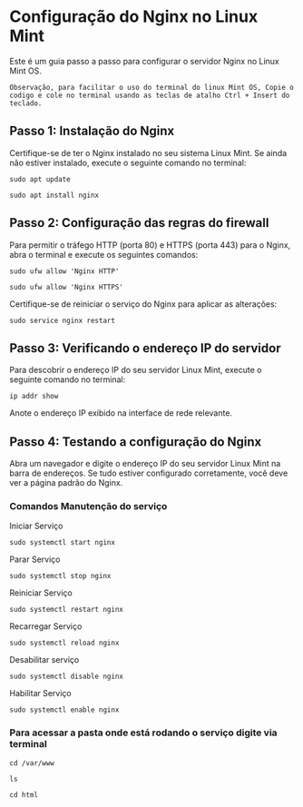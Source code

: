 # Configuração do Nginx no Linux Mint

Este é um guia passo a passo para configurar o servidor Nginx no Linux Mint OS.

`
Observação, para facilitar o uso do terminal do linux Mint OS, Copie o codigo e cole no terminal usando as teclas de atalho Ctrl + Insert do teclado.
`

## Passo 1: Instalação do Nginx

Certifique-se de ter o Nginx instalado no seu sistema Linux Mint. Se ainda não estiver instalado, execute o seguinte comando no terminal:

```
sudo apt update
```
```
sudo apt install nginx
```
## Passo 2: Configuração das regras do firewall

Para permitir o tráfego HTTP (porta 80) e HTTPS (porta 443) para o Nginx, abra o terminal e execute os seguintes comandos:
```
sudo ufw allow 'Nginx HTTP'
```
```
sudo ufw allow 'Nginx HTTPS'
```
Certifique-se de reiniciar o serviço do Nginx para aplicar as alterações:
```
sudo service nginx restart
```
## Passo 3: Verificando o endereço IP do servidor

Para descobrir o endereço IP do seu servidor Linux Mint, execute o seguinte comando no terminal:
```
ip addr show
```
Anote o endereço IP exibido na interface de rede relevante.

## Passo 4: Testando a configuração do Nginx

Abra um navegador e digite o endereço IP do seu servidor Linux Mint na barra de endereços. Se tudo estiver configurado corretamente, você deve ver a página padrão do Nginx.

### Comandos Manutenção do serviço
Iniciar Serviço
```
sudo systemctl start nginx
```
Parar Serviço
```
sudo systemctl stop nginx 
```
Reiniciar Serviço
```
sudo systemctl restart nginx
```
Recarregar Serviço
```
sudo systemctl reload nginx
```
Desabilitar serviço
```
sudo systemctl disable nginx
```
Habilitar Serviço
```
sudo systemctl enable nginx      
```
### Para acessar a pasta onde está rodando o serviço digite via terminal
```
cd /var/www
```
```
ls
```
```
cd html
```

